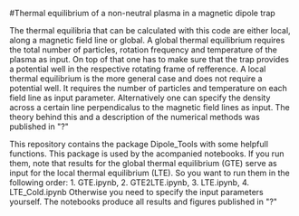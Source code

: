 #Thermal equilibrium of a non-neutral plasma in a magnetic dipole trap

The thermal equilibria that can be calculated with this code are either local, along a magnetic field line or global. 
A global thermal equilibrium requires the total number of particles, rotation frequency and temperature of the plasma as input.
On top of that one has to make sure that the trap provides a potential well in the respective rotating frame of refference.
A local thermal equilibrium is the more general case and does not require a potential well. 
It requires the number of particles and temperature on each field line as input parameter. 
Alternatively one can specify the density across a certain line perpendicalus to the magnetic field lines as input.
The theory behind this and a description of the numerical methods was published in "?"

This repository contains the package Dipole_Tools with some helpfull functions. This package is used by the acompanied notebooks. 
If you run them, note that results for the global thermal equilibrium (GTE) serve as input for the local thermal equilibrium (LTE).
So you want to run them in the following order: 1. GTE.ipynb, 2. GTE2LTE.ipynb, 3. LTE.ipynb, 4. LTE_Cold.ipynb
Otherwise you need to specify the input parameters yourself.
The notebooks produce all results and figures published in "?"
